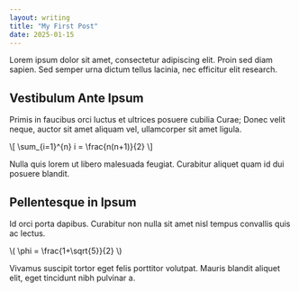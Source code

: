 ```yaml
---
layout: writing
title: "My First Post"
date: 2025-01-15
---
```


Lorem ipsum dolor sit amet, consectetur adipiscing elit. Proin sed diam sapien. Sed semper urna dictum tellus lacinia, nec efficitur elit research.

## Vestibulum Ante Ipsum

Primis in faucibus orci luctus et ultrices posuere cubilia Curae; Donec velit neque, auctor sit amet aliquam vel, ullamcorper sit amet ligula.

\\[
\\sum_{i=1}^{n} i = \\frac{n(n+1)}{2}
\\]

Nulla quis lorem ut libero malesuada feugiat. Curabitur aliquet quam id dui posuere blandit.

## Pellentesque in Ipsum

Id orci porta dapibus. Curabitur non nulla sit amet nisl tempus convallis quis ac lectus.

\\( \\phi = \\frac{1+\\sqrt{5}}{2} \\)

Vivamus suscipit tortor eget felis porttitor volutpat. Mauris blandit aliquet elit, eget tincidunt nibh pulvinar a. 